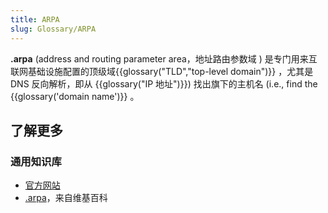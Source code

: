 ```yaml
---
title: ARPA
slug: Glossary/ARPA
---
```


**.arpa** (address and routing parameter area，地址路由参数域 ) 是专门用来互联网基础设施配置的顶级域{{glossary("TLD","top-level domain")}} ，尤其是 DNS 反向解析，即从 {{glossary("IP 地址")}}) 找出旗下的主机名 (i.e., find the {{glossary('domain name')}} 。

## 了解更多

### 通用知识库

- [官方网站](https://www.iana.org/domains/arpa)
- [.arpa](https://zh.wikipedia.org/wiki/.arpa)，来自维基百科
